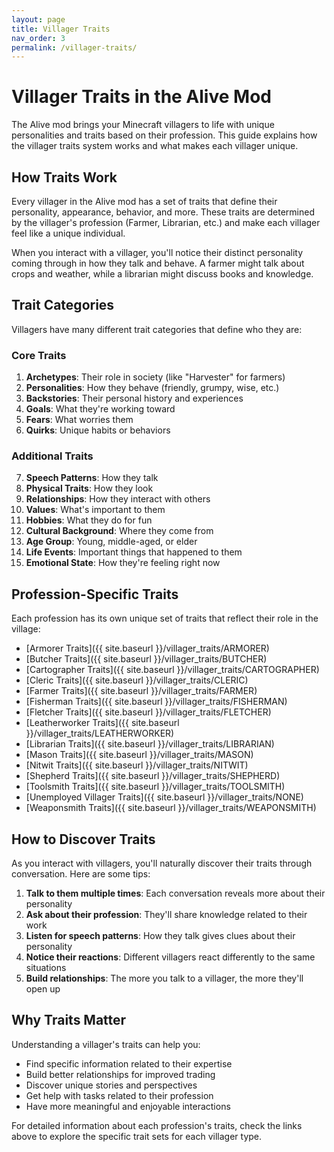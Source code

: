 ```yaml
---
layout: page
title: Villager Traits
nav_order: 3
permalink: /villager-traits/
---
```


# Villager Traits in the Alive Mod

The Alive mod brings your Minecraft villagers to life with unique personalities and traits based on their profession. This guide explains how the villager traits system works and what makes each villager unique.

## How Traits Work

Every villager in the Alive mod has a set of traits that define their personality, appearance, behavior, and more. These traits are determined by the villager's profession (Farmer, Librarian, etc.) and make each villager feel like a unique individual.

When you interact with a villager, you'll notice their distinct personality coming through in how they talk and behave. A farmer might talk about crops and weather, while a librarian might discuss books and knowledge.

## Trait Categories

Villagers have many different trait categories that define who they are:

### Core Traits

1. **Archetypes**: Their role in society (like "Harvester" for farmers)
2. **Personalities**: How they behave (friendly, grumpy, wise, etc.)
3. **Backstories**: Their personal history and experiences
4. **Goals**: What they're working toward
5. **Fears**: What worries them
6. **Quirks**: Unique habits or behaviors

### Additional Traits

7. **Speech Patterns**: How they talk
8. **Physical Traits**: How they look
9. **Relationships**: How they interact with others
10. **Values**: What's important to them
11. **Hobbies**: What they do for fun
12. **Cultural Background**: Where they come from
13. **Age Group**: Young, middle-aged, or elder
14. **Life Events**: Important things that happened to them
15. **Emotional State**: How they're feeling right now

## Profession-Specific Traits

Each profession has its own unique set of traits that reflect their role in the village:

- [Armorer Traits]({{ site.baseurl }}/villager_traits/ARMORER)
- [Butcher Traits]({{ site.baseurl }}/villager_traits/BUTCHER)
- [Cartographer Traits]({{ site.baseurl }}/villager_traits/CARTOGRAPHER)
- [Cleric Traits]({{ site.baseurl }}/villager_traits/CLERIC)
- [Farmer Traits]({{ site.baseurl }}/villager_traits/FARMER)
- [Fisherman Traits]({{ site.baseurl }}/villager_traits/FISHERMAN)
- [Fletcher Traits]({{ site.baseurl }}/villager_traits/FLETCHER)
- [Leatherworker Traits]({{ site.baseurl }}/villager_traits/LEATHERWORKER)
- [Librarian Traits]({{ site.baseurl }}/villager_traits/LIBRARIAN)
- [Mason Traits]({{ site.baseurl }}/villager_traits/MASON)
- [Nitwit Traits]({{ site.baseurl }}/villager_traits/NITWIT)
- [Shepherd Traits]({{ site.baseurl }}/villager_traits/SHEPHERD)
- [Toolsmith Traits]({{ site.baseurl }}/villager_traits/TOOLSMITH)
- [Unemployed Villager Traits]({{ site.baseurl }}/villager_traits/NONE)
- [Weaponsmith Traits]({{ site.baseurl }}/villager_traits/WEAPONSMITH)

## How to Discover Traits

As you interact with villagers, you'll naturally discover their traits through conversation. Here are some tips:

1. **Talk to them multiple times**: Each conversation reveals more about their personality
2. **Ask about their profession**: They'll share knowledge related to their work
3. **Listen for speech patterns**: How they talk gives clues about their personality
4. **Notice their reactions**: Different villagers react differently to the same situations
5. **Build relationships**: The more you talk to a villager, the more they'll open up

## Why Traits Matter

Understanding a villager's traits can help you:

- Find specific information related to their expertise
- Build better relationships for improved trading
- Discover unique stories and perspectives
- Get help with tasks related to their profession
- Have more meaningful and enjoyable interactions

For detailed information about each profession's traits, check the links above to explore the specific trait sets for each villager type.
